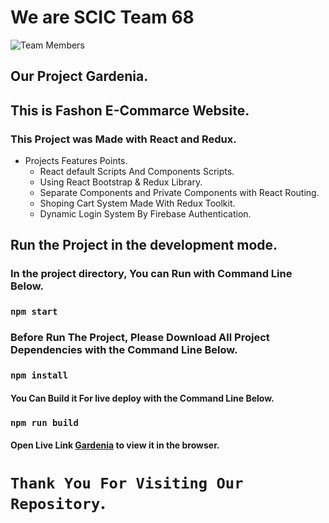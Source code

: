 # We are SCIC Team 68
![Team Members](https://ohidurgclan.github.io/course9api/team-68.JPG)
## Our Project Gardenia.
## This is Fashon E-Commarce Website.
### This Project was Made with React and Redux.

 * Projects Features Points.
    * React default Scripts And Components Scripts.
    * Using React Bootstrap & Redux Library.
    * Separate Components and Private Components with React Routing.
    * Shoping Cart System Made With Redux Toolkit. 
    * Dynamic Login System By Firebase Authentication.

## Run the Project in the development mode.
### In the project directory, You can Run with Command Line Below.
### `npm start`
### Before Run The Project, Please Download All Project Dependencies with the Command Line Below.
### `npm install`
#### You Can Build it For live deploy with the Command Line Below.
### `npm run build`
#### Open Live Link [Gardenia](https://gardenia-2c53e.web.app/) to view it in the browser.

# `Thank You For Visiting Our Repository`.

